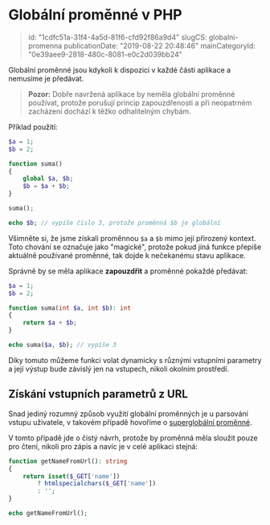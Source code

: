 Globální proměnné v PHP
================================

> id: "1cdfc51a-31f4-4a5d-81f6-cfd92f86a9d4"
> slugCS: globalni-promenna
> publicationDate: "2019-08-22 20:48:46"
> mainCategoryId: "0e39aee9-2818-480c-8081-e0c2d039bb24"

Globální proměnné jsou kdykoli k dispozici v každé části aplikace a nemusíme je předávat.

> **Pozor:** Dobře navržená aplikace by neměla globální proměnné používat, protože porušují princip zapouzdřenosti a při neopatrném zacházení dochází k těžko odhalitelným chybám.

Příklad použití:

```php
$a = 1;
$b = 2;

function suma()
{
	global $a, $b;
	$b = $a + $b;
}

suma();

echo $b; // vypíše číslo 3, protože proměnná $b je globální
```

Všimněte si, že jsme získali proměnnou `$a` a `$b` mimo její přirozený kontext. Toto chování se označuje jako "magické", protože pokud jiná funkce přepíše aktuálně používané proměnné, tak dojde k nečekanému stavu aplikace.

Správně by se měla aplikace **zapouzdřit** a proměnné pokaždé předávat:

```php
$a = 1;
$b = 2;

function suma(int $a, int $b): int
{
	return $a + $b;
}

echo suma($a, $b); // vypíše 3
```

Díky tomuto můžeme funkci volat dynamicky s různými vstupními parametry a její výstup bude závislý jen na vstupech, nikoli okolním prostředí.

Získání vstupních parametrů z URL
---------------------------------

Snad jediný rozumný způsob využití globální proměnných je u parsování vstupu uživatele, v takovém případě hovoříme o <a href="/superglobalni-promenna">superglobální proměnné</a>.

V tomto případě jde o čistý návrh, protože by proměnná měla sloužit pouze pro čtení, nikoli pro zápis a navíc je v celé aplikaci stejná:

```php
function getNameFromUrl(): string
{
    return isset($_GET['name'])
    	? htmlspecialchars($_GET['name'])
    	: '';
}

echo getNameFromUrl();
```
